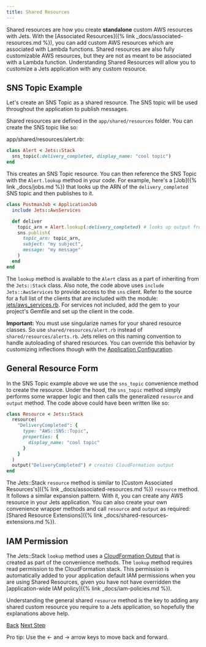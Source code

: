 ```yaml
---
title: Shared Resources
---
```


Shared resources are how you create **standalone** custom AWS resources with Jets.  With the [Associated Resources]({% link _docs/associated-resources.md %}), you can add custom AWS resources which are associated with Lambda functions.  Shared resources are also fully customizable AWS resources, but they are not as meant to be associated with a Lambda function. Understanding Shared Resources will allow you to customize a Jets application with any custom resource.

## SNS Topic Example

Let's create an SNS Topic as a shared resource. The SNS topic will be used throughout the application to publish messages.

Shared resources are defined in the `app/shared/resources` folder.  You can create the SNS topic like so:

app/shared/resources/alert.rb:

```ruby
class Alert < Jets::Stack
  sns_topic(:delivery_completed, display_name: "cool topic")
end
```

This creates an SNS Topic resource.  You can then reference the SNS Topic with the `Alert.lookup` method in your code. For example, here's a [Job]({% link _docs/jobs.md %}) that looks up the ARN of the `delivery_completed` SNS topic and then publishes to it.

```ruby
class PostmanJob < ApplicationJob
  include Jets::AwsServices

  def deliver
    topic_arn = Alert.lookup(:delivery_completed) # looks up output from the Alert cfn stack
    sns.publish(
      topic_arn: topic_arn,
      subject: "my subject",
      message: "my message"
    )
  end
end
```

The `lookup` method is available to the `Alert` class as a part of inheriting from the `Jets::Stack` class. Also note, the code above uses `include Jets::AwsServices` to provide access to the `sns` client.  Refer to the source for a full list of the clients that are included with the module: [jets/aws_services.rb](https://github.com/tongueroo/jets/blob/master/lib/jets/aws_services.rb). For services not included, add the gem to your project's Gemfile and set up the client in the code.

**Important:** You must use singularize names for your shared resource classes. So use `shared/resources/alert.rb` instead of `shared/resources/alerts.rb`. Jets relies on this naming convention to handle autoloading of shared resources. You can override this behavior by customizing inflections though with the [Application Configuration](http://rubyonjets.com/docs/app-config/).

## General Resource Form

In the SNS Topic example above we use the `sns_topic` convenience method to create the resource. Under the hood, the `sns_topic` method simply performs some wrapper logic and then calls the generalized `resource` and `output` method.  The code above could have been written like so:

```ruby
class Resource < Jets::Stack
  resource(
    "DeliveryCompleted": {
      type: "AWS::SNS::Topic",
      properties: {
        display_name: "cool topic"
      }
    }
  )
  output("DeliveryCompleted") # creates CloudFormation output
end
```

The Jets::Stack `resource` method is similar to [Custom Associated Resources's]({% link _docs/associated-resources.md %}) `resource` method. It follows a similar expansion pattern.  With it, you can create any AWS resource in your Jets application. You can also create your own convenience wrapper methods and call `resource` and `output` as required: [Shared Resource Extensions]({% link _docs/shared-resources-extensions.md %}).

## IAM Permission

The Jets::Stack `lookup` method uses a [CloudFormation Output](https://docs.aws.amazon.com/AWSCloudFormation/latest/UserGuide/outputs-section-structure.html) that is created as part of the convenience methods.  The `lookup` method requires read permission to the CloudFormation stack. This permission is automatically added to your application default IAM permissions when you are using Shared Resources, given you have not have overridden the [application-wide IAM policy]({% link _docs/iam-policies.md %}).

Understanding the general shared `resource` method is the key to adding any shared custom resource you require to a Jets application, so hopefully the explanations above help.

<a id="prev" class="btn btn-basic" href="{% link _docs/associated-resources-extensions.md %}">Back</a>
<a id="next" class="btn btn-primary" href="{% link _docs/shared-resources-dsl.md %}">Next Step</a>
<p class="keyboard-tip">Pro tip: Use the <- and -> arrow keys to move back and forward.</p>
